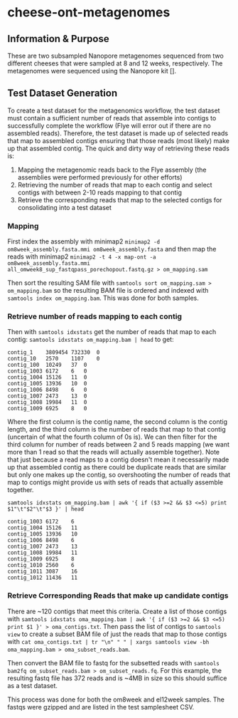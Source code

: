 # cheese-ont-metagenomes

## Information & Purpose

These are two subsampled Nanopore metagenomes sequenced from two different cheeses that were sampled at 8 and 12 weeks, respectively. The metagenomes were sequenced using the Nanopore kit [].

## Test Dataset Generation

To create a test dataset for the metagenomics workflow, the test dataset must contain a sufficient number of reads that assemble into contigs to successfully complete the workflow (Flye will error out if there are no assembled reads). Therefore, the test dataset is made up of selected reads that map to assembled contigs ensuring that those reads (most likely) make up that assembled contig. The quick and dirty way of retrieving these reads is:

1. Mapping the metagenomic reads back to the Flye assembly (the assemblies were performed previously for other efforts)
2. Retrieving the number of reads that map to each contig and select contigs with between 2-10 reads mapping to that contig
3. Retrieve the corresponding reads that map to the selected contigs for consolidating into a test dataset

### Mapping
First index the assembly with minimap2 `minimap2 -d om8week_assembly.fasta.mmi om8week_assembly.fasta` and then map the reads with minimap2 `minimap2 -t 4 -x map-ont -a om8week_assembly.fasta.mmi all_omweek8_sup_fastqpass_porechopout.fastq.gz > om_mapping.sam`

Then sort the resulting SAM file with `samtools sort om_mapping.sam > om_mapping.bam` so the resulting BAM file is ordered and indexed with `samtools index om_mapping.bam`. This was done for both samples.

### Retrieve number of reads mapping to each contig
Then with `samtools idxstats` get the number of reads that map to each contig: `samtools idxstats om_mapping.bam | head` to get:

```
contig_1	3809454	732330	0
contig_10	2570	1107	0
contig_100	10249	37	0
contig_1003	6172	6	0
contig_1004	15126	11	0
contig_1005	13936	10	0
contig_1006	8498	6	0
contig_1007	2473	13	0
contig_1008	19984	11	0
contig_1009	6925	8	0
```

Where the first column is the contig name, the second column is the contig length, and the third column is the number of reads that map to that contig (uncertain of what the fourth column of 0s is). We can then filter for the third column for number of reads between 2 and 5 reads mapping (we want more than 1 read so that the reads will actually assemble together). Note that just because a read maps to a contig doesn't mean it necessarily made up that assembled contig as there could be duplicate reads that are similar but only one makes up the contig, so overshooting the number of reads that map to contigs might provide us with sets of reads that actually assemble together.

```
samtools idxstats om_mapping.bam | awk '{ if ($3 >=2 && $3 <=5) print $1"\t"$2"\t"$3 }' | head
```

```
contig_1003	6172	6
contig_1004	15126	11
contig_1005	13936	10
contig_1006	8498	6
contig_1007	2473	13
contig_1008	19984	11
contig_1009	6925	8
contig_1010	2560	6
contig_1011	3087	16
contig_1012	11436	11
```
### Retrieve Corresponding Reads that make up candidate contigs
There are ~120 contigs that meet this criteria. Create a list of those contigs with `samtools idxstats oma_mapping.bam | awk '{ if ($3 >=2 && $3 <=5) print $1 }' > oma_contigs.txt`. Then pass the list of contigs to `samtools view` to create a subset BAM file of just the reads that map to those contigs with `cat oma_contigs.txt | tr "\n" " " | xargs samtools view -bh oma_mapping.bam > oma_subset_reads.bam`.

Then convert the BAM file to fastq for the subsetted reads with `samtools bam2fq om_subset_reads.bam > om_subset_reads.fq`. For this example, the resulting fastq file has 372 reads and is ~4MB in size so this should suffice as a test dataset.

This process was done for both the om8week and el12week samples. The fastqs were gzipped and are listed in the test samplesheet CSV.
